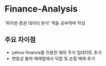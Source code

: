 # Finance-Analysis
'파이썬 증권 데이터 분석' 책을 공부하며 작성

## 주요 차이점
- yahoo finance를 이용한 해외 주식 업데이트 추가
- 변동성 돌파 매매법에서 익절 및 손절 매매 추가
